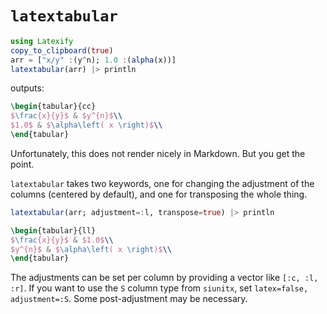 # `latextabular`

```julia
using Latexify
copy_to_clipboard(true)
arr = ["x/y" :(y^n); 1.0 :(alpha(x))]
latextabular(arr) |> println
```

outputs:
```LaTeX
\begin{tabular}{cc}
$\frac{x}{y}$ & $y^{n}$\\
$1.0$ & $\alpha\left( x \right)$\\
\end{tabular}
```
Unfortunately, this does not render nicely in Markdown. But you get the point.


`latextabular` takes two keywords, one for changing the adjustment of the columns (centered by default), and one for transposing the whole thing.
```julia
latextabular(arr; adjustment=:l, transpose=true) |> println
```

```LaTeX
\begin{tabular}{ll}
$\frac{x}{y}$ & $1.0$\\
$y^{n}$ & $\alpha\left( x \right)$\\
\end{tabular}
```

The adjustments can be set per column by providing a vector like `[:c, :l, :r]`.
If you want to use the `S` column type from `siunitx`, set `latex=false, adjustment=:S`.
Some post-adjustment may be necessary.
